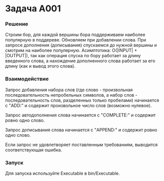 # Задача A001

### Решение

Строим бор, для каждой вершины бора поддерживаем наиболее популярную в поддереве. Обновляем при добавлении слова. 
При запросе дополнения (дописывания) спускаемся до нужной вершины и смотрим на наиболее популярную. 
Асимптотика: O(|INPUT| + |OUTPUT|), так как операция спуска по бору работает за длину введенного слова, 
а нахождение дополненного слова работает за его длину (как и вывод этого слова).


### Взаимодействие

Запрос добавления набора слов (где слово - произвольная последовательность 
непробельных символов, а набор слов - последовательность слов, разделенных только пробелами) 
начинается с "ADD:" и содержит произвольное число слов (возможно нулевое).
 
Запрос автодополнения слова начинается с "COMPLETE:" и содержит ровно одно слово.

Запрос дописывания слова начинается с "APPEND:" и содержит ровно одно слово.

Если запрос не удовлетворяет поставленным требованиям, выводится соответствующая ошибка.

### Запуск
Для запуска используйте Executable в bin/Executable. 
